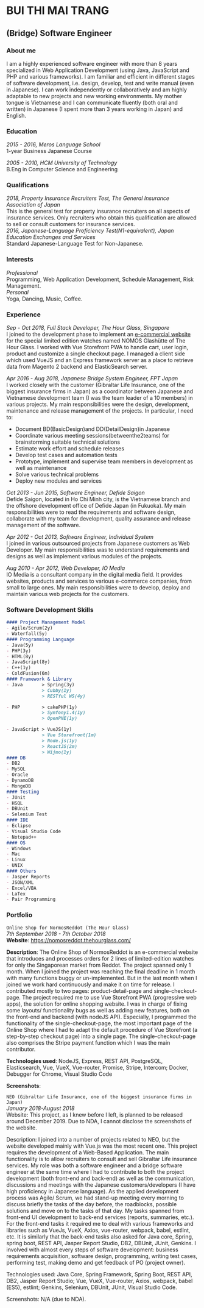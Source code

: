 # BUI THI MAI TRANG
## (Bridge) Software Engineer

### About me
I am a highly experienced software engineer with more than 8 years specialized in Web Application Development (using Java, JavaScript and PHP and various frameworks). I am familiar and efficient in different stages of software development, i.e. design, develop, test and write manual (even in Japanese). I can work independently or collaboratively and am highly adaptable to new projects and new working environments. My mother tongue is Vietnamese and I can communicate fluently (both oral and written) in Japanese (I spent more than 3 years working in Japan) and English.

### Education
_2015 - 2016, Meros Language School_  
1-year Business Japanese Course

_2005 - 2010, HCM University of Technology_  
B.Eng in Computer Science and Engineering

### Qualifications
_2018, Property Insurance Recruiters Test, The General Insurance Association of Japan_  
This is the general test for property insurance recruiters on all aspects of insurance services. Only recruiters who obtain this qualification are allowed to sell or consult customers for insurance services.  
_2016, Japanese-Language Proficiency Test(N1-equivalent), Japan Education Exchanges and Services_  
Standard Japanese-Language Test for Non-Japanese.

### Interests
_Professional_  
Programming, Web Application Development, Schedule Management, Risk Management.  
_Personal_  
Yoga, Dancing, Music, Coffee.

### Experience
_Sep - Oct 2018, Full Stack Developer, The Hour Glass, Singapore_  
I joined to the development phase to implement an [e-commercial website](https://nomosreddot.thehourglass.com) for the special limited edition watches named NOMOS Glashütte of The Hour Glass. I worked with Vue Storefront PWA to handle cart, user login, product and customize a single checkout page. I managed a client side which used VueJS and an Express framework server as a place to retrieve data from Magento 2 backend and ElasticSearch server.  

_Apr 2016 - Aug 2018, Japanese Bridge System Engineer, FPT Japan_  
I worked closely with the customer (Gibraltar Life Insurance, one of the biggest insurance firms in Japan) as a coordinator between Japanese and Vietnamese development team (I was the team leader of a 10 members) in various projects. My main responsibilities were the design, development, maintenance and release management of the projects. In particular, I need to:  
- Document BD(BasicDesign)and DD(DetailDesign)in Japanese
- Coordinate various meeting sessions(betweenthe2teams) for brainstorming suitable technical solutions
- Estimate work effort and schedule releases
- Develop test cases and automation tests
- Prototype, implement and supervise team members in development as well as maintenance
- Solve various technical problems
- Deploy new modules and services

_Oct 2013 - Jun 2015, Software Engineer, Defide Saigon_  
Defide Saigon, located in Ho Chi Minh city, is the Vietnamese branch and the offshore development office of Defide Japan (in Fukuoka). My main responsibilities were to read the requirements and software design, collaborate with my team for development, quality assurance and release management of the software.  

_Apr 2012 - Oct 2013, Software Engineer, Individual System_  
I joined in various outsourced projects from Japanese customers as Web Developer. My main responsibilities was to understand requirements and designs as well as implement various modules of the projects.  

_Aug 2010 - Apr 2012, Web Developer, IO Media_  
IO Media is a consultant company in the digital media field. It provides websites, products and services to various e-commerce companies, from small to large ones. My main responsibilities were to develop, deploy and maintain various web projects for the customers.  


### Software Development Skills
```markdown
#### Project Management Model
- Agile/Scrum(2y)
- Waterfall(5y)
#### Programming Language
- Java(5y)
- PHP(3y)
- HTML(8y)
- JavaScript(8y)
- C++(1y)
- ColdFusion(6m)
#### Framework & Library
- Java       > Spring(3y)
             > Cubby(1y)
             > RESTful WS(4y)

- PHP        > cakePHP(1y)
             > Symfony1.4(1y)
             > OpenPNE(1y)

- JavaScript > VueJS(1y)
             > Vue Storefront(1m)
             > Node.js(1y)
             > ReactJS(2m)
             > Wijmo(1y)
#### DB
- DB2  
- MySQL  
- Oracle  
- DynamoDB  
- MongoDB  
#### Testing
- JUnit  
- HSQL  
- DBUnit  
- Selenium Test  
#### IDE
- Eclipse  
- Visual Studio Code  
- Notepad++  
#### OS
- Windows  
- Mac  
- Linux  
- UNIX  
#### Others
- Jasper Reports  
- JSON/XML  
- Excel/VBA  
- LaTex  
- Pair Programming  
```

### Portfolio
`Online Shop for NormosReddot (The Hour Glass) `  
_7th September 2018 - 7th October 2018_  
**Website**: https://nomosreddot.thehourglass.com/

**Description**: The Online Shop of NormosReddot is an e-commercial website that introduces and processes orders for 2 lines of limited-edition watches for only the Singaporean market from Reddot.
The project spanned only 1 month. When I joined the project was reaching the final deadline in 1 month with many functions buggy or un-implemented. But in the last month when I joined we work hard continuously and make it on time for release. 
I contributed mostly to two pages: product-detail-page and single-checkout-page.
The project required me to use Vue Storefront PWA (progressive web apps), the solution for online shopping website. 
I was in charge of fixing some layouts/ functionality bugs as well as adding new features, both on the front-end and backend (with nodeJS API).
Especially, I programmed the functionality of the single-checkout-page, the most important page of the Online Shop where I had to adapt the default procedure of Vue Storefront (a step-by-step checkout page) into a single page. The single-checkout-page also comprises the Stripe payment function which I was the main contributor.

**Technologies used**: NodeJS, Express, REST API, PostgreSQL, Elasticsearch, Vue, VueX, Vue-router, Promise, Stripe, Intercom; Docker, Debugger for Chrome, Visual Studio Code

**Screenshots**:

`NEO (Gibraltar Life Insurance, one of the biggest insurance firms in Japan)`  
_January 2018-August 2018_  
Website: This project, as I knew before I left, is planned to be released around December 2019. Due to NDA, I cannot disclose the screenshots of the website.

Description: I joined into a number of projects related to NEO, but the website developed mainly with Vue.js was the most recent one. This project requires the development of a Web-Based Application. The main functionality is to allow recruiters to consult and sell Gibraltar Life insurance services.
My role was both a software engineer and a bridge software engineer at the same time where I had to contribute to both the project development (both front-end and back-end) as well as the communication, discussions and meetings with the Japanese customers/developers (I have high proficiency in Japanese language).
As the applied development process was Agile/ Scrum, we had stand-up meeting every morning to discuss briefly the tasks of the day before, the roadblocks, possible solutions and move on to the tasks of that day. 
My tasks spanned from front-end UI development to back-end services (reports, summaries, etc.). 
For the front-end tasks it required me to deal with various frameworks and libraries such as VueJs, VueX, Axios, vue-router, webpack, babel, estlint, etc. It is similarly that the back-end tasks also asked for Java core, Spring, spring boot, REST API, Jasper Report Studio, DB2, DBUnit, JUnit, Genkins. 
I involved with almost every steps of software development: business requirements acquisition, software design, programming, writing test cases, performing test, making demo and get feedback of PO (project owner).

Technologies used: Java Core, Spring Framework, Spring Boot, REST API, DB2, Jasper Report Studio; Vue, VueX, Vue-router, Axios, webpack, babel (ES5), estlint; Genkins, Selenium, DBUnit, JUnit, Visual Studio Code.

Screenshots: N/A (due to NDA).
